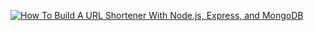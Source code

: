 [![How To Build A URL Shortener With Node.js, Express, and MongoDB](http://img.youtube.com/vi/SLpUKAGnm-g/0.jpg)](https://www.youtube.com/watch?v=SLpUKAGnm-g)
